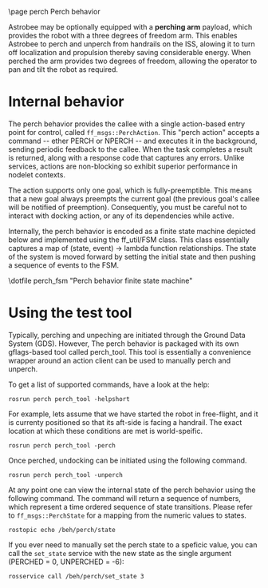 \page perch Perch behavior

Astrobee may be optionally equipped with a **perching arm** payload, which provides the robot with a three degrees of freedom arm. This enables Astrobee to perch and unperch from handrails on the ISS, alowing it to turn off localization and propulsion thereby saving considerable energy. When perched the arm provides two degrees of freedom, allowing the operator to pan and tilt the robot as required.

# Internal behavior

The perch behavior provides the callee with a single action-based entry point for control, called ```ff_msgs::PerchAction```. This "perch action" accepts a command -- ether PERCH or NPERCH -- and executes it in the background, sending periodic feedback to the callee. When the task completes a result is returned, along with a response code that captures any errors. Unlike services, actions are non-blocking so exhibit superior performance in nodelet contexts.

The action supports only one goal, which is fully-preemptible. This means that a new goal always preempts the current goal (the previous goal's callee will be notified of preemption). Consequently, you must be careful not to interact with docking action, or any of its dependencies while active.

Internally, the perch behavior is encoded as a finite state machine depicted below and implemented using the ff_util/FSM class. This class essentially captures a map of (state, event) -> lambda function relationships. The state of the system is moved forward by setting the initial state and then pushing a sequence of events to the FSM.

\dotfile perch_fsm "Perch behavior finite state machine"

# Using the test tool

Typically, perching and unpeching are initiated through the Ground Data System (GDS). However, The perch behavior is packaged with its own gflags-based tool called perch_tool. This tool is essentially a convenience wrapper around an action client can be used to manually perch and unperch.

To get a list of supported commands, have a look at the help:

    rosrun perch perch_tool -helpshort

For example, lets assume that we have started the robot in free-flight, and it is currenty positioned so that its aft-side is facing a handrail. The exact location at which these conditions are met is world-speific.

    rosrun perch perch_tool -perch

Once perched, undocking can be initiated using the following command.

    rosrun perch perch_tool -unperch

At any point one can view the internal state of the perch behavior using the following command. The command will return a sequence of numbers, which represent a time ordered sequence of state transitions. Please refer to ```ff_msgs::PerchState``` for a mapping from the numeric values to states.

    rostopic echo /beh/perch/state

If you ever need to manually set the perch state to a speficic value, you can call the ```set_state``` service with the new state as the single argument (PERCHED = 0, UNPERCHED  = -6):

    rosservice call /beh/perch/set_state 3